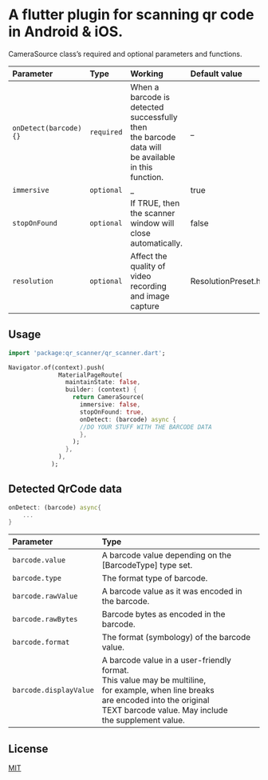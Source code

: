 <!-- <!--
This README describes the package. If you publish this package to pub.dev,
this README's contents appear on the landing page for your package.

For information about how to write a good package README, see the guide for
[writing package pages](https://dart.dev/guides/libraries/writing-package-pages).

For general information about developing packages, see the Dart guide for
[creating packages](https://dart.dev/guides/libraries/create-library-packages)
and the Flutter guide for
[developing packages and plugins](https://flutter.dev/developing-packages).


TODO: Put a short description of the package here that helps potential users
know whether this package might be useful for them.

## Features

TODO: List what your package can do. Maybe include images, gifs, or videos.

## Getting started

TODO: List prerequisites and provide or point to information on how to
start using the package.

## Usage

TODO: Include short and useful examples for package users. Add longer examples
to `/example` folder.

```dart
const like = 'sample';
```

## Additional information

TODO: Tell users more about the package: where to find more information, how to
contribute to the package, how to file issues, what response they can expect
from the package authors, and more. -->

# A flutter plugin for scanning qr code in Android & iOS.


CameraSource class’s required and optional parameters and functions.

| Parameter | Type     | Working | Default value |
| :-------- | :------- | :--------- |:--------- |
| `onDetect(barcode){}` | `required` | When a barcode is<br/>detected successfully then<br/>the barcode data will<br/>be available in this <br/>function. | _
|`immersive` | `optional` | _ | true
|`stopOnFound` | `optional` | If TRUE, then the scanner window will close automatically. | false
|`resolution` | `optional` | Affect the quality of video recording and image capture | ResolutionPreset.high

## Usage

```dart
import 'package:qr_scanner/qr_scanner.dart';

Navigator.of(context).push(
              MaterialPageRoute(
                maintainState: false,
                builder: (context) {
                  return CameraSource(
                    immersive: false,
                    stopOnFound: true,
                    onDetect: (barcode) async {
                    //DO YOUR STUFF WITH THE BARCODE DATA
                    },
                  );
                },
              ),
            );
```

## Detected QrCode data

```dart
onDetect: (barcode) async{
    ...
}
```

| Parameter | Type     | 
| :-------- | :------- | 
|`barcode.value` | A barcode value depending on the [BarcodeType] type set.
|`barcode.type` | The format type of barcode.
|`barcode.rawValue` | A barcode value as it was encoded in the barcode.
|`barcode.rawBytes` | Barcode bytes as encoded in the barcode.
|`barcode.format` | The format (symbology) of the barcode value.
|`barcode.displayValue` | A barcode value in a user-friendly format.<br/>This value may be multiline, <br/>for example, when line breaks<br/>are encoded into the original<br/>TEXT barcode value. May include<br/>the supplement value.



## License

[MIT](https://choosealicense.com/licenses/mit/)